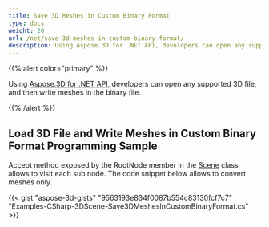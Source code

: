 ```yaml
---
title: Save 3D Meshes in Custom Binary Format
type: docs
weight: 20
url: /net/save-3d-meshes-in-custom-binary-format/
description: Using Aspose.3D for .NET API, developers can open any supported 3D file, and then write meshes in the custom binary file.
---
```


{{% alert color="primary" %}}

Using [Aspose.3D for .NET API](https://products.aspose.com/3d/net/), developers can open any supported 3D file, and then write meshes in the binary file.

{{% /alert %}}
## **Load 3D File and Write Meshes in Custom Binary Format Programming Sample**
Accept method exposed by the RootNode member in the [Scene](https://reference.aspose.com/3d/net/aspose.threed/scene) class allows to visit each sub node. The code snippet below allows to convert meshes only.

{{< gist "aspose-3d-gists" "9563193e834f0087b554c83130fcf7c7" "Examples-CSharp-3DScene-Save3DMeshesInCustomBinaryFormat.cs" >}}
